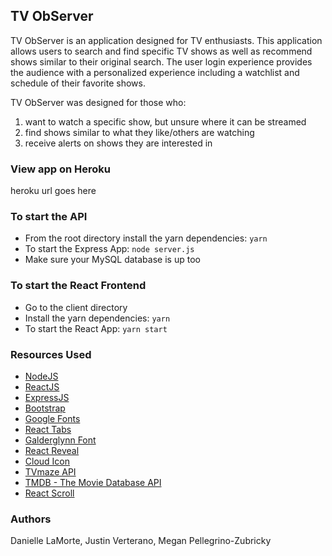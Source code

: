 ## TV ObServer

TV ObServer is an application designed for TV enthusiasts. This application allows users to search and find specific TV shows as well as recommend shows similar to their original search. The user login experience provides the audience with a personalized experience including a watchlist and schedule of their favorite shows.

TV ObServer was designed for those who:
1. want to watch a specific show, but unsure where it can be streamed
2. find shows similar to what they like/others are watching
3. receive alerts on shows they are interested in

### View app on Heroku
heroku url goes here

### To start the API
- From the root directory install the yarn dependencies: `yarn`
- To start the Express App: `node server.js`
- Make sure your MySQL database is up too

### To start the React Frontend
- Go to the client directory
- Install the yarn dependencies: `yarn`
- To start the React App: `yarn start`

### Resources Used 
* [NodeJS](https://nodejs.org/en/)
* [ReactJS](https://reactjs.org/)
* [ExpressJS](https://expressjs.com/)
* [Bootstrap](https://getbootstrap.com/)
* [Google Fonts](https://fonts.google.com/specimen/IBM+Plex+Sans)
* [React Tabs](https://github.com/reactjs/react-tabs)
* [Galderglynn Font](https://www.1001fonts.com/galderglynn-titling-font.html)
* [React Reveal](https://github.com/rnosov/react-reveal)
* [Cloud Icon](https://www.iconfinder.com/icons/183554/cloud_icon)
* [TVmaze API](https://www.tvmaze.com/api)
* [TMDB - The Movie Database API](https://developers.themoviedb.org/3)
* [React Scroll](https://github.com/fisshy/react-scroll)

### Authors
Danielle LaMorte, Justin Verterano, Megan Pellegrino-Zubricky
